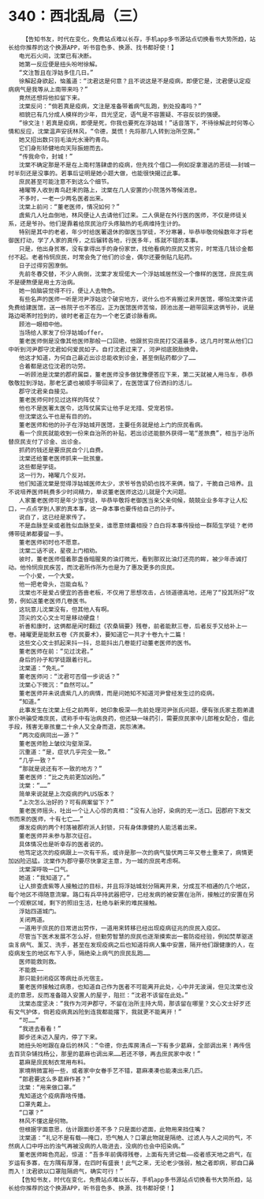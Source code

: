 # 340：西北乱局（三）
        【告知书友，时代在变化，免费站点难以长存，手机app多书源站点切换看书大势所趋，站长给你推荐的这个换源APP，听书音色多、换源、找书都好使！】
       电光石火间，沈棠已有决断。
       她第一反应便是扭头吩咐徐解。
       “文注暂且在浮姑多住几日。”
       徐解起身欲起，恼羞道：“沈君这是何意？且不说这是不是疫病，即便它是，沈君便认定疫病病气是我等从上南带来吗？”
       竟然还想将他扣留下来。
       沈棠反问：“倘若真是疫病，文注是准备带着病气乱跑，到处投毒吗？”
       相貌已有几分成人模样的少年，目光坚定，语气是不容置疑、不容反驳的强硬。
       “徐文注！若真是疫病，即便是死，你我也要死在浮姑城！”话音落下，不待徐解此时何等心情和反应，沈棠温声安抚林风，“令德，莫慌！先将那几人转到治所空房。”
       她又招出数只羽毛油光水滑旳青鸟。
       它们身形矫健地向天际振翅而去。
       “传我命令，封城！”
       沈棠不确定那是不是在上南村落肆虐的疫病，但先找个借口——例如捉拿潜逃的恶徒——封城一时半刻还是没事的。若事后证明是她小题大做，也能很快揭过此事。
       庶民甚至可能注意不到这么个细节。
       褚曜等人收到青鸟赶来的路上，沈棠在几人安置的小院落外等候消息。
       不多时，一老一少两名医者出来。
       沈棠上前问：“董老医师，情况如何？”
       虞紫几人吐血倒地，林风便让人去请他们过来。二人俱是在外行医的医师，不仅是师徒关系，还是爷孙。他们是靠着给庶民治疗头疼脑热的毛病维持生计的。
       特别是其中的老者，年少时给医署退休的御医当学徒，不分寒暑，毕恭毕敬伺候数年才将老御医打动，学了人家的真传，之后辗转各地，行医多年，练就不错的本事。
       只是，他出身贫寒，没有拿得出手的身份家世，找他看病的庶民又贫穷，时常连几钱诊金都付不起。老者怜悯庶民，时常会免了他们的诊金，偶尔还要倒贴几贴药。
       日子过得穷困潦倒。
       先前冬春交替，不少人病倒，沈棠才发现偌大一个浮姑城居然没一个像样的医馆，庶民生病不是硬熬便是用土方治病。
       她一拍脑袋觉得不行，便让人去物色。
       有些名声的医师一听是河尹浮姑这个破穷地方，说什么也不肯搬过来开医馆，哪怕沈棠许诺免费给建医馆，送一栋院子也不答应。正为医馆医师苦恼，顾池出差一趟带回来这俩爷孙，说是路边喝茶时捡到的，彼时老者正在为一个老乞婆诊脉看病。
       顾池一眼相中他。
       当场给人家发了份浮姑城offer。
       董老医师倒是没像其他医师那般一口回绝，他跟贫穷庶民打交道最多，这几月时常从他们口中听到河尹郡守沈君如何爱民如子。自打沈君过来了，河尹彻底脱胎换骨。
       他这才知道，为何自己最近出诊总能收到诊金，甚至倒贴药都少了……
       合着都是这位沈君的功劳。
       一听顾池是沈棠的郡府属臣，董老医师没多做犹豫便答应下来，第二天就被人用马车，恭恭敬敬拉到浮姑，那老乞婆也被顺手带回来了，在医馆谋了份洒扫的活儿。
       郡守沈君亲自接见。
       董老医师何时见过这样的阵仗？
       他也不是医署太医令，这阵仗属实让他手足无措、受宠若惊。
       但沈棠这么干也是有目的的。
       董老医师和他的孙子在浮姑城开医馆，主要任务就是给上门的庶民看病。
       看一个庶民就能收到一份来自治所的补贴，若出诊还能额外获得一笔“差旅费”，相当于治所替庶民支付了诊金、出诊金。
       抓药的钱还是要庶民自个儿自费。
       沈棠还给董老医师抓来一批孩童。
       这些都是学徒。
       这一行为，褚曜几个反对。
       他们知道沈棠是觉得浮姑城医师太少，求爷爷告奶奶也找不来俩，恼了，干脆自己培养。且不说培养医师耗费多少时间精力，单说董老医师这边儿就是个大问题。
       人家董老医师可是年少当学徒，毕恭毕敬将老御医当亲父亲伺候，兢兢业业多年才让人松口，一点点学到人家的真本事，这一身本事也要传给自己的孙子。
       说白了，这已经是家传了。
       不是血脉至亲或者胜似血脉至亲，谁愿意倾囊相授？白白将本事传授给一群陌生学徒？老师傅带徒弟都要留一手。
       董老医师初时也不愿意。
       沈棠二话不说，星夜上门相劝。
       彼时，董老医师借着那盏昏暗腥臭的油灯微光，看到那双比油灯还亮的眸，被少年赤诚打动。他怜悯庶民疾苦，而沈君所作所为也是为了惠及更多的庶民。
       一个小爱，一个大爱。
       他一把老骨头，岂能自私？
       沈棠也不是爱占便宜的吝啬老板，不仅用了思想攻击，占领道德高地，还用了“投其所好”攻势，例如送董老医师几卷医书。
       这玩意儿沈棠没有，但其他人有啊。
       顶尖的文心文士可是移动硬盘！
       祈善和康时，这俩都是闲时翻过《农桑辑要》残卷，前者能默三卷，后者反手又给补上一卷。褚曜更是能默五卷《齐民要术》，要知道它一共才十卷九十二篇！
       这些文心文士抓起来抖一抖，总能抖出几卷能打动董老医师的医书。
       董老医师在前：“见过沈君。”
       身后的孙子和学徒跟着行礼。
       沈棠道：“免礼。”
       董老医师问：“沈君可否借一步说话？”
       沈棠心下微沉：“自然可以。”
       董老医师并未说虞紫几人的病情，而是问她知不知道河尹曾经发生过的疫病。
       “知道。”
       此事发生在沈棠上任之前两年，她印象极深——先前处理河尹张氏问题，便有张氏家主胞弟遣家仆哄骗受难庶民，谎称手中有治病良药，但还缺一味药引，需要庶民家中儿郎稚女配合，借此手段，残害无辜孩童二十余人又全身而退，民怨沸沸。
       “两次疫病同出一源？”
       董老医师脸上皱纹沟壑渐深。
       沉重道：“是，症状几乎完全一致。”
       “几乎一致？”
       “那就是说还有不一致的地方？”
       董老医师：“比之先前更加凶险。”
       沈棠：“……”
       简单来说就是上次疫病的PLUS版本？
       “上次怎么治好的？可有病案留下？”
       董老医师摇头，吐出一个让人心惊的真相：“没有人治好，染病的无一活口。因郡府下发文书而来的医师，十有七亡……”
       爆发疫病的两个村落被郡府派人封锁，只有身体康健的人能活着出来。
       董老医师并未参与那次征召。
       具体情况也是听幸存的医者说的。
       他笃定这次的疫病跟上一次有干系，或许是那一次的病气蛰伏两三年又卷土重来了，病情更加凶险迅猛。沈棠作为郡守要尽快拿定主意，为一城的庶民考虑啊。
       沈棠深呼吸一口气。
       她道：“我知道了。”
       让人排查虞紫等人接触过的目标，并且将浮姑城划分隔离开来，分成互不相通的几个地区，每个地区不得随意流窜。路口有兵卒持武器把守，已经发病的被安置在治所，接触过的安置在另一个观察区域，剩下的照旧生活，杜绝与新来的难民接触。
       浮姑四道城门。
       关闭两道。
       一道用于庶民的日常进出劳作，一道用来转移已经出现疫病征兆的庶民入疫区。
       尽管当下医术发展不怎么好，但勤劳智慧的庶民也逐渐摸索出一套防疫经验，例如焚草驱逐虫豸病气、薰艾、洗手，甚至在发现疫病之后也知道将病人集中安置，隔开他们跟健康的人，在疫病发生的地区布下人手，隔绝染上病气的庶民乱跑……
       医师能救则救。
       不能救——
       那只能封闭疫区等病灶杀光宿主。
       董老医师接触过病患，也知道自己作为医者不可能离开此处，心中并无波澜，但见沈棠也没走的意思，反而准备踏入安置人的屋子，阻拦：“沈君不该留在此处。”
       沈棠态度坚决：“我作为河尹郡守，不留在治所主持大局，那该留在哪里？文心文士好歹还有文气护体，倘若疫病真凶险到连我都能撂下，我就更不能离开！”
       “可……”
       “我进去看看！”
       脚步还未迈入屋内，停了下来。
       她扭头吩咐跟在身后的林风：“令德，你去库房清点一下有多少葛麻，全部调出来！再传信去百货杂铺找杨公，那里的葛麻也调出来……若还不够，再去庶民家中收！”
       葛麻是庶民制衣常用布料。
       家境稍微富裕一些，或者家中女眷手艺不错，葛麻凑凑也能凑出来几匹。
       “郎君要这么多葛麻作甚？”
       沈棠：“用来做口罩。”
       鬼知道这个疫病靠啥传播。
       口罩先戴上。
       “口罩？”
       林风不懂这是何物。
       但根据字面意思，估计跟面纱差不多？只是面纱遮面，此物用来挡住嘴？
       沈棠道：“礼记不是有载——掩口，恐气触人？口罩此物就是隔绝、过滤人与人之间的气，不然病人口中呼出的浊气再被没病的人吸进去，没病的也会中招染病。”
       董老医师眸色亮起，惊道：“吾多年前偶得残卷，上面有先贤记载——疫者感天地之疬气，在岁运有多寡，在方隅有厚薄，在四时有盛衰！此气之来，无论老少强弱，触之者即病，邪自口鼻而入！沈君欲以口罩阻隔疬气，确实可行！”
       【告知书友，时代在变化，免费站点难以长存，手机app多书源站点切换看书大势所趋，站长给你推荐的这个换源APP，听书音色多、换源、找书都好使！】